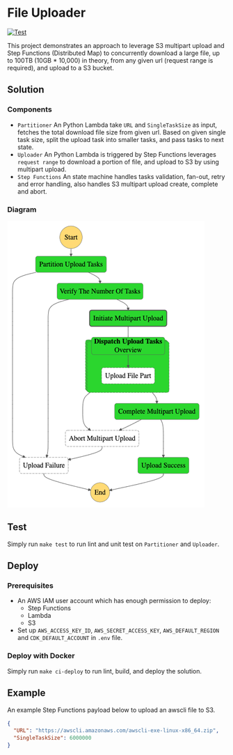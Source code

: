 # File Uploader

[![Test](https://github.com/CameronXie/file-uploader/actions/workflows/test.yml/badge.svg?branch=main)](https://github.com/CameronXie/file-uploader/actions/workflows/test.yml)

This project demonstrates an approach to leverage S3 multipart upload and Step Functions (Distributed Map) to
concurrently download a large file, up to 100TB (10GB * 10,000) in theory, from any given url (request range is
required), and upload to a S3 bucket.

## Solution

### Components

* `Partitioner` An Python Lambda take `URL` and `SingleTaskSize` as input, fetches the total download file size from
  given url. Based on given single task size, split the upload task into smaller tasks, and pass tasks to
  next state.
* `Uploader` An Python Lambda is triggered by Step Functions leverages `request range` to download a portion of file,
  and upload to S3 by using multipart upload.
* `Step Functions` An state machine handles tasks validation, fan-out, retry and error handling, also handles S3
  multipart upload create, complete and abort.

### Diagram

![File Uploader](./images/file_uploader.png "File Uploader")

## Test

Simply run `make test` to run lint and unit test on `Partitioner` and `Uploader`.

## Deploy

### Prerequisites

* An AWS IAM user account which has enough permission to deploy:
    * Step Functions
    * Lambda
    * S3
* Set up `AWS_ACCESS_KEY_ID`, `AWS_SECRET_ACCESS_KEY`, `AWS_DEFAULT_REGION` and `CDK_DEFAULT_ACCOUNT` in `.env` file.

### Deploy with Docker

Simply run `make ci-deploy` to run lint, build, and deploy the solution.

## Example

An example Step Functions payload below to upload an awscli file to S3.

```json
{
  "URL": "https://awscli.amazonaws.com/awscli-exe-linux-x86_64.zip",
  "SingleTaskSize": 6000000
}
```

